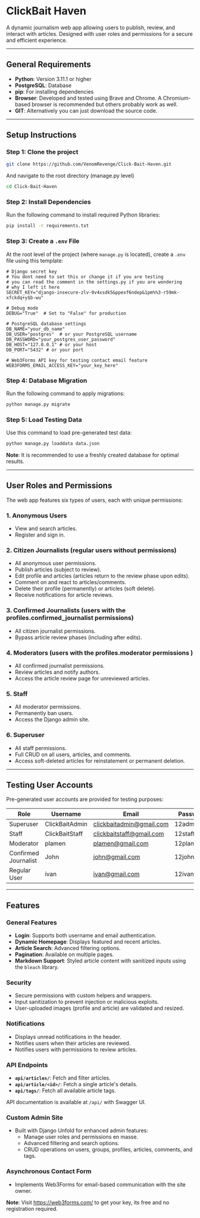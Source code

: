 # ClickBait Haven

A dynamic journalism web app allowing users to publish, review, and interact with articles. Designed with user roles and permissions for a secure and efficient experience.

---

## General Requirements
- **Python**: Version 3.11.1 or higher  
- **PostgreSQL**: Database
- **pip**: For installing dependencies  
- **Browser**: Developed and tested using Brave and Chrome. A Chromium-based browser is recommended but others probably work as well.
- **GIT**: Alternatively you can just download the source code.
---

## Setup Instructions

### Step 1: Clone the project
```bash
git clone https://github.com/VenomRevenge/Click-Bait-Haven.git
```
And navigate to the root directory (manage.py level)
 ```bash
cd Click-Bait-Haven
```

### Step 2: Install Dependencies


Run the following command to install required Python libraries:
```bash
pip install -r requirements.txt
```

### Step 3: Create a `.env` File
At the root level of the project (where `manage.py` is located), create a `.env` file using this template:
```env
# Django secret key
# You dont need to set this or change it if you are testing
# you can read the comment in the settings.py if you are wondering
# why I left it here
SECRET_KEY="django-insecure-zlv-0v4xsdk5&ppexf6ndep&1pm%%3-r59mk-xfckdq+y$b-wu"

# Debug mode
DEBUG="True"  # Set to "False" for production

# PostgreSQL database settings
DB_NAME="your_db_name"
DB_USER="postgres"  # or your PostgreSQL username
DB_PASSWORD="your_postgres_user_password"
DB_HOST="127.0.0.1" # or your host
DB_PORT="5432" # or your port

# Web3Forms API key for testing contact email feature
WEB3FORMS_EMAIL_ACCESS_KEY="your_key_here"
```

### Step 4: Database Migration
Run the following command to apply migrations:
```bash
python manage.py migrate
```

### Step 5: Load Testing Data
Use this command to load pre-generated test data:
```bash
python manage.py loaddata data.json
```

**Note**: It is recommended to use a freshly created database for optimal results.

---

## User Roles and Permissions

The web app features six types of users, each with unique permissions:

### 1. Anonymous Users
- View and search articles.
- Register and sign in.

### 2. Citizen Journalists (regular users without permissions)
- All anonymous user permissions.
- Publish articles (subject to review).
- Edit profile and articles (articles return to the review phase upon edits).
- Comment on and react to articles/comments.
- Delete their profile (permanently) or articles (soft delete).
- Receive notifications for article reviews.

### 3. Confirmed Journalists (users with the profiles.confirmed_journalist permissions)
- All citizen journalist permissions.
- Bypass article review phases (including after edits).

### 4. Moderators  (users with the profiles.moderator permissions )
- All confirmed journalist permissions.
- Review articles and notify authors.
- Access the article review page for unreviewed articles.

### 5. Staff
- All moderator permissions.
- Permanently ban users.
- Access the Django admin site.

### 6. Superuser
- All staff permissions.
- Full CRUD on all users, articles, and comments.
- Access soft-deleted articles for reinstatement or permanent deletion.

---

## Testing User Accounts

Pre-generated user accounts are provided for testing purposes:

| Role                 | Username         | Email                   | Password    |
|----------------------|------------------|-------------------------|-------------|
| Superuser            | ClickBaitAdmin  | clickbaitadmin@gmail.com | 12admin34   |
| Staff                | ClickBaitStaff  | clickbaitstaff@gmail.com | 12staff34   |
| Moderator            | plamen          | plamen@gmail.com         | 12plamen34  |
| Confirmed Journalist | John            | john@gmail.com           | 12john34    |
| Regular User         | ivan            | ivan@gmail.com           | 12ivan34    |

---

## Features

### General Features
- **Login**: Supports both username and email authentication.
- **Dynamic Homepage**: Displays featured and recent articles.
- **Article Search**: Advanced filtering options.
- **Pagination**: Available on multiple pages.
- **Markdown Support**: Styled article content with sanitized inputs using the `bleach` library.

### Security
- Secure permissions with custom helpers and wrappers.
- Input sanitization to prevent injection or malicious exploits.
- User-uploaded images (profile and article) are validated and resized.

### Notifications
- Displays unread notifications in the header.
- Notifies users when their articles are reviewed.
- Notifies users with permissions to review articles.

### API Endpoints
- **`api/articles/`**: Fetch and filter articles.  
- **`api/article/<id>/`**: Fetch a single article's details.  
- **`api/tags/`**: Fetch all available article tags.  

API documentation is available at `/api/` with Swagger UI.

### Custom Admin Site
- Built with Django Unfold for enhanced admin features:
  - Manage user roles and permissions en masse.
  - Advanced filtering and search options.
  - CRUD operations on users, groups, profiles, articles, comments, and tags.

### Asynchronous Contact Form
- Implements Web3Forms for email-based communication with the site owner.

**Note**: Visit https://web3forms.com/ to get your key, its free and no registration required.

